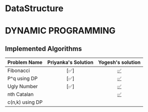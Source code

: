 # DataStructure

# DYNAMIC PROGRAMMING

## Implemented Algorithms


| Problem Name | Priyanka's Solution | Yogesh's solution |
|:--------------|:----------------:|:----------------:|
| Fibonacci    | [:white_check_mark:]|[:white_check_mark:](Yo/Dp/Fibbo_modified.java) | | 
| P^q using DP | [:white_check_mark:]| [:white_check_mark:](Yo/Dp/PraiseQ.java) |
| Ugly Number | [:white_check_mark:] | [:white_check_mark:](Yo/Dp/UglyNumb.java)  ||
|nth Catalan|  |[:white_check_mark:](Yo/Dp/Catalan.java) | | 
|c(n,k) using DP|
